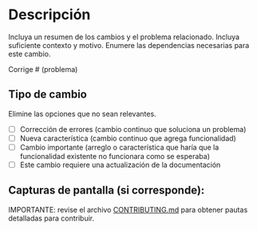 # Descripción

Incluya un resumen de los cambios y el problema relacionado. Incluya suficiente contexto y motivo. Enumere las dependencias necesarias para este cambio.

Corrige # (problema)

## Tipo de cambio

Elimine las opciones que no sean relevantes.

- [ ] Corrección de errores (cambio continuo que soluciona un problema)
- [ ] Nueva característica (cambio continuo que agrega funcionalidad)
- [ ] Cambio importante (arreglo o característica que haría que la funcionalidad existente no funcionara como se esperaba)
- [ ] Este cambio requiere una actualización de la documentación

## Capturas de pantalla (si corresponde):

IMPORTANTE: revise el archivo [CONTRIBUTING.md](../CONTRIBUTING.md) para obtener pautas detalladas para contribuir.
